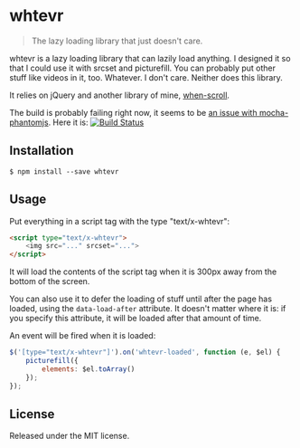# whtevr

> The lazy loading library that just doesn't care.

whtevr is a lazy loading library that can lazily load anything. I designed it
so that I could use it with srcset and picturefill. You can probably put other
stuff like videos in it, too. Whatever. I don't care. Neither does this
library.

It relies on jQuery and another library of mine, [when-scroll].

The build is probably failing right now, it seems to be [an issue with
mocha-phantomjs][mocha-phantomjs issue]. Here it is: [![Build Status](https://travis-ci.org/callumacrae/whtevr.svg)](https://travis-ci.org/callumacrae/whtevr)

## Installation

```
$ npm install --save whtevr
```

## Usage

Put everything in a script tag with the type "text/x-whtevr":

```html
<script type="text/x-whtevr">
	<img src="..." srcset="...">
</script>
```

It will load the contents of the script tag when it is 300px away from the
bottom of the screen.

You can also use it to defer the loading of stuff until after the page has
loaded, using the `data-load-after` attribute. It doesn't matter where it is:
if you specify this attribute, it will be loaded after that amount of time.

An event will be fired when it is loaded:

```js
$('[type="text/x-whtevr"]').on('whtevr-loaded', function (e, $el) {
	picturefill({
		elements: $el.toArray()
	});
});
```

## License

Released under the MIT license.

[mocha-phantomjs issue]: https://github.com/metaskills/mocha-phantomjs/issues/168
[when-scroll]: https://github.com/callumacrae/when-scroll
